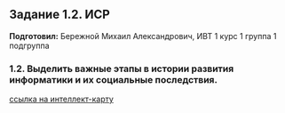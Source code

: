 Задание 1.2. ИСР
------------
**Подготовил:** Бережной Михаил Александрович, ИВТ 1 курс 1 группа 1 подгруппа
### 1.2. Выделить важные этапы в истории развития информатики и их социальные последствия.

[ссылка на интеллект-карту](https://drive.google.com/file/d/16fLYOyLC-uR2Y1vFvqliRVy_c8eFRCE0/view?usp=sharing)

